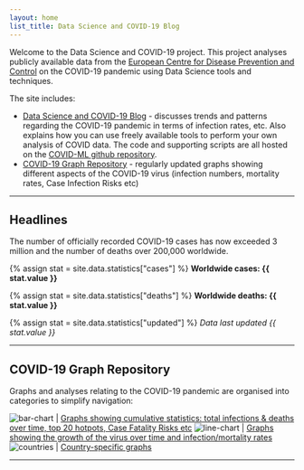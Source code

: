 ```yaml
---
layout: home
list_title: Data Science and COVID-19 Blog
---
```


Welcome to the Data Science and COVID-19 project.
This project analyses publicly available data from the [European Centre for Disease Prevention and Control](https://www.ecdc.europa.eu) on the COVID-19 pandemic using Data Science tools and techniques.

The site includes:
* [Data Science and COVID-19 Blog](blog) - discusses trends and patterns regarding the COVID-19 pandemic in terms of infection rates, etc. Also explains how you can use freely available tools to perform your own analysis of COVID data.
The code and supporting scripts are all hosted on the [COVID-ML github repository](https://github.com/paulknewton/covid-ml).
* [COVID-19 Graph Repository](#covid-19-graph-repository) - regularly updated graphs showing different aspects of the COVID-19 virus (infection numbers, mortality rates, Case Infection Risks etc)

---

## Headlines

The number of officially recorded COVID-19 cases has now exceeded 3 million and the number of deaths over 200,000 worldwide.

{% assign stat = site.data.statistics["cases"] %}
**Worldwide cases: {{ stat.value }}**

{% assign stat = site.data.statistics["deaths"] %}
**Worldwide deaths: {{ stat.value }}**

{% assign stat = site.data.statistics["updated"] %}
*Data last updated {{ stat.value }}*

---

## COVID-19 Graph Repository

Graphs and analyses relating to the COVID-19 pandemic are organised into categories to simplify navigation:

![bar-chart](https://img.icons8.com/cotton/64/000000/bar-chart--v2.png) | [Graphs showing cumulative statistics: total infections & deaths over time, top 20 hotpots, Case Fatality Risks etc](totals)
![line-chart](https://img.icons8.com/cotton/64/000000/positive-dynamic.png) | [Graphs showing the growth of the virus over time and infection/mortality rates](rates)
![countries](https://img.icons8.com/cotton/64/000000/flag-2.png) | [Country-specific graphs](countries)

---

